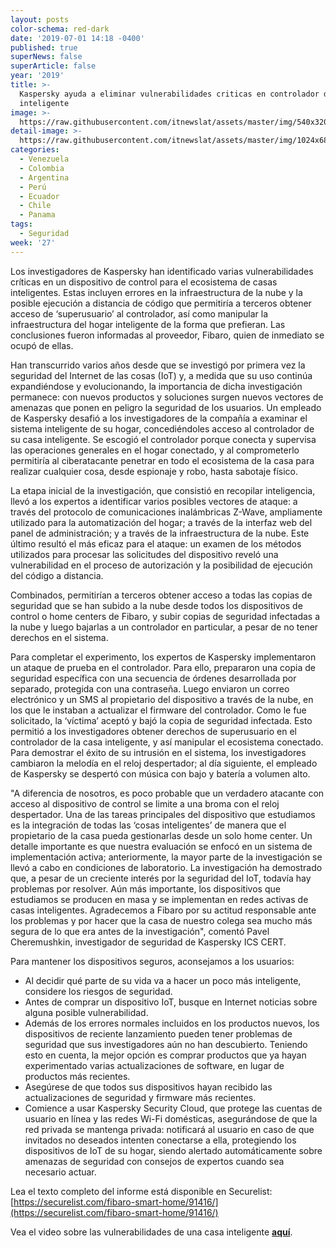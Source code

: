 ```yaml
---
layout: posts
color-schema: red-dark
date: '2019-07-01 14:18 -0400'
published: true
superNews: false
superArticle: false
year: '2019'
title: >-
  Kaspersky ayuda a eliminar vulnerabilidades criticas en controlador de casa
  inteligente
image: >-
  https://raw.githubusercontent.com/itnewslat/assets/master/img/540x320/Hogar-inteligente-p.jpg
detail-image: >-
  https://raw.githubusercontent.com/itnewslat/assets/master/img/1024x680/Hogar-inteligente-g.jpg
categories:
  - Venezuela
  - Colombia
  - Argentina
  - Perú
  - Ecuador
  - Chile
  - Panama
tags:
  - Seguridad
week: '27'
---
```

Los investigadores de Kaspersky han identificado varias vulnerabilidades críticas en un dispositivo de control para el ecosistema de casas inteligentes. Estas incluyen errores en la infraestructura de la nube y la posible ejecución a distancia de código que permitiría a terceros obtener acceso de ‘superusuario’ al controlador, así como manipular la infraestructura del hogar inteligente de la forma que prefieran. Las conclusiones fueron informadas al proveedor, Fibaro, quien de inmediato se ocupó de ellas.

Han transcurrido varios años desde que se investigó por primera vez la seguridad del Internet de las cosas (IoT) y, a medida que su uso continúa expandiéndose y evolucionando, la importancia de dicha investigación permanece: con nuevos productos y soluciones surgen nuevos vectores de amenazas que ponen en peligro la seguridad de los usuarios. Un empleado de Kaspersky desafió a los investigadores de la compañía a examinar el sistema inteligente de su hogar, concediéndoles acceso al controlador de su casa inteligente. Se escogió el controlador porque conecta y supervisa las operaciones generales en el hogar conectado, y al comprometerlo permitiría al ciberatacante penetrar en todo el ecosistema de la casa para realizar cualquier cosa, desde espionaje y robo, hasta sabotaje físico.

La etapa inicial de la investigación, que consistió en recopilar inteligencia, llevó a los expertos a identificar varios posibles vectores de ataque: a través del protocolo de comunicaciones inalámbricas Z-Wave, ampliamente utilizado para la automatización del hogar; a través de la interfaz web del panel de administración; y a través de la infraestructura de la nube. Este último resultó el más eficaz para el ataque: un examen de los métodos utilizados para procesar las solicitudes del dispositivo reveló una vulnerabilidad en el proceso de autorización y la posibilidad de ejecución del código a distancia.

Combinados, permitirían a terceros obtener acceso a todas las copias de seguridad que se han subido a la nube desde todos los dispositivos de control o home centers de Fibaro, y subir copias de seguridad infectadas a la nube y luego bajarlas a un controlador en particular, a pesar de no tener derechos en el sistema.

Para completar el experimento, los expertos de Kaspersky implementaron un ataque de prueba en el controlador. Para ello, prepararon una copia de seguridad específica con una secuencia de órdenes desarrollada por separado, protegida con una contraseña. Luego enviaron un correo electrónico y un SMS al propietario del dispositivo a través de la nube, en los que le instaban a actualizar el firmware del controlador. Como le fue solicitado, la ‘víctima’ aceptó y bajó la copia de seguridad infectada. Esto permitió a los investigadores obtener derechos de superusuario en el controlador de la casa inteligente, y así manipular el ecosistema conectado. Para demostrar el éxito de su intrusión en el sistema, los investigadores cambiaron la melodía en el reloj despertador; al día siguiente, el empleado de Kaspersky se despertó con música con bajo y batería a volumen alto.

"A diferencia de nosotros, es poco probable que un verdadero atacante con acceso al dispositivo de control se limite a una broma con el reloj despertador. Una de las tareas principales del dispositivo que estudiamos es la integración de todas las ‘cosas inteligentes’ de manera que el propietario de la casa pueda gestionarlas desde un solo home center. Un detalle importante es que nuestra evaluación se enfocó en un sistema de implementación activa; anteriormente, la mayor parte de la investigación se llevó a cabo en condiciones de laboratorio. La investigación ha demostrado que, a pesar de un creciente interés por la seguridad del IoT, todavía hay problemas por resolver. Aún más importante, los dispositivos que estudiamos se producen en masa y se implementan en redes activas de casas inteligentes. Agradecemos a Fibaro por su actitud responsable ante los problemas y por hacer que la casa de nuestro colega sea mucho más segura de lo que era antes de la investigación", comentó Pavel Cheremushkin, investigador de seguridad de Kaspersky ICS CERT.

Para mantener los dispositivos seguros, aconsejamos a los usuarios:

- Al decidir qué parte de su vida va a hacer un poco más inteligente, considere los riesgos de seguridad.
- Antes de comprar un dispositivo IoT, busque en Internet noticias sobre alguna posible vulnerabilidad.
- Además de los errores normales incluidos en los productos nuevos, los dispositivos de reciente lanzamiento pueden tener problemas de seguridad que sus investigadores aún no han descubierto. Teniendo esto en cuenta, la mejor opción es comprar productos que ya hayan experimentado varias actualizaciones de software, en lugar de productos más recientes. 
- Asegúrese de que todos sus dispositivos hayan recibido las actualizaciones de seguridad y firmware más recientes.
- Comience a usar Kaspersky Security Cloud, que protege las cuentas de usuario en línea y las redes Wi-Fi domésticas, asegurándose de que la red privada se mantenga privada: notificará al usuario en caso de que invitados no deseados intenten conectarse a ella, protegiendo los dispositivos de IoT de su hogar, siendo alertado automáticamente sobre amenazas de seguridad con consejos de expertos cuando sea necesario actuar.

Lea el texto completo del informe está disponible en Securelist: [https://securelist.com/fibaro-smart-home/91416/](https://securelist.com/fibaro-smart-home/91416/) 

Vea el video sobre las vulnerabilidades de una casa inteligente **[aquí](https://youtu.be/cFA4_ZwlM9I)**.